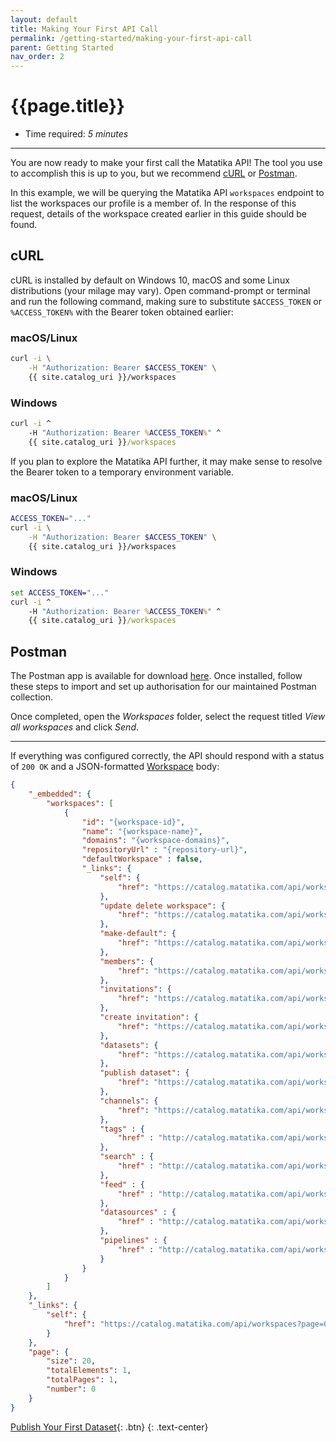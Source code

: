 ```yaml
---
layout: default
title: Making Your First API Call
permalink: /getting-started/making-your-first-api-call
parent: Getting Started
nav_order: 2
---
```


# {{page.title}}

- Time required: *5 minutes*

---

You are now ready to make your first call the Matatika API! The tool you use to accomplish this is up to you, but we recommend [cURL](https://curl.haxx.se/docs/manual.html) or [Postman](https://learning.postman.com/docs/postman/launching-postman/introduction/).

In this example, we will be querying the Matatika API `workspaces` endpoint to list the workspaces our profile is a member of. In the response of this request, details of the workspace created earlier in this guide should be found.

## cURL
cURL is installed by default on Windows 10, macOS and some Linux distributions (your milage may vary). Open command-prompt or terminal and run the following command, making sure to substitute `$ACCESS_TOKEN` or `%ACCESS_TOKEN%` with the Bearer token obtained earlier:

### macOS/Linux
```bash
curl -i \
    -H "Authorization: Bearer $ACCESS_TOKEN" \
    {{ site.catalog_uri }}/workspaces
```

### Windows
```bat
curl -i ^
    -H "Authorization: Bearer %ACCESS_TOKEN%" ^
    {{ site.catalog_uri }}/workspaces
```

If you plan to explore the Matatika API further, it may make sense to resolve the Bearer token to a temporary environment variable.

### macOS/Linux
```bash
ACCESS_TOKEN="..."
curl -i \
    -H "Authorization: Bearer $ACCESS_TOKEN" \
    {{ site.catalog_uri }}/workspaces
```

### Windows
```bat
set ACCESS_TOKEN="..."
curl -i ^
    -H "Authorization: Bearer %ACCESS_TOKEN%" ^
    {{ site.catalog_uri }}/workspaces
```

## Postman
The Postman app is available for download [here](https://www.postman.com/downloads/). Once installed, follow these steps to import and set up authorisation for our maintained Postman collection.

Once completed, open the *Workspaces* folder, select the request titled *View all workspaces* and click *Send*.

---

If everything was configured correctly, the API should respond with a status of `200 OK` and a JSON-formatted [Workspace](resources/workspaces#workspace) body:

```json
{
    "_embedded": {
        "workspaces": [
            {
                "id": "{workspace-id}",
                "name": "{workspace-name}",
                "domains": "{workspace-domains}",
                "repositoryUrl" : "{repository-url}",
                "defaultWorkspace" : false,
                "_links": {
                    "self": {
                        "href": "https://catalog.matatika.com/api/workspaces/{workspace-id}"
                    },
                    "update delete workspace": {
                        "href": "https://catalog.matatika.com/api/workspaces/{workspace-id}"
                    },
                    "make-default": {
                        "href": "https://catalog.matatika.com/api/workspaces/{workspace-id}/default"
                    },
                    "members": {
                        "href": "https://catalog.matatika.com/api/workspaces/{workspace-id}/members"
                    },
                    "invitations": {
                        "href": "https://catalog.matatika.com/api/workspaces/{workspace-id}/invitations"
                    },
                    "create invitation": {
                        "href": "https://catalog.matatika.com/api/workspaces/{workspace-id}/invitations",
                    },
                    "datasets": {
                        "href": "https://catalog.matatika.com/api/workspaces/{workspace-id}/datasets",
                    },
                    "publish dataset": {
                        "href": "https://catalog.matatika.com/api/workspaces/{workspace-id}/datasets",
                    },
                    "channels": {
                        "href": "https://catalog.matatika.com/api/workspaces/{workspace-id}/channels",
                    },
                    "tags" : {
                        "href" : "http://catalog.matatika.com/api/workspaces/{workspace-id}/tags"
                    },
                    "search" : {
                        "href" : "http://catalog.matatika.com/api/workspaces/{workspace-id}/search"
                    },
                    "feed" : {
                        "href" : "http://catalog.matatika.com/api/workspaces/{workspace-id}/feed"
                    },
                    "datasources" : {
                        "href" : "http://catalog.matatika.com/api/workspaces/{workspace-id}/datasources"
                    },
                    "pipelines" : {
                        "href" : "http://catalog.matatika.com/api/workspaces/{workspace-id}/pipelines"
                    }
                }
            }
        ]
    },
    "_links": {
        "self": {
            "href": "https://catalog.matatika.com/api/workspaces?page=0&size=20"
        }
    },
    "page": {
        "size": 20,
        "totalElements": 1,
        "totalPages": 1,
        "number": 0
    }
}
```

[Publish Your First Dataset]({{site.baseurl}}/getting-started/publishing-your-first-dataset){: .btn}
{: .text-center}